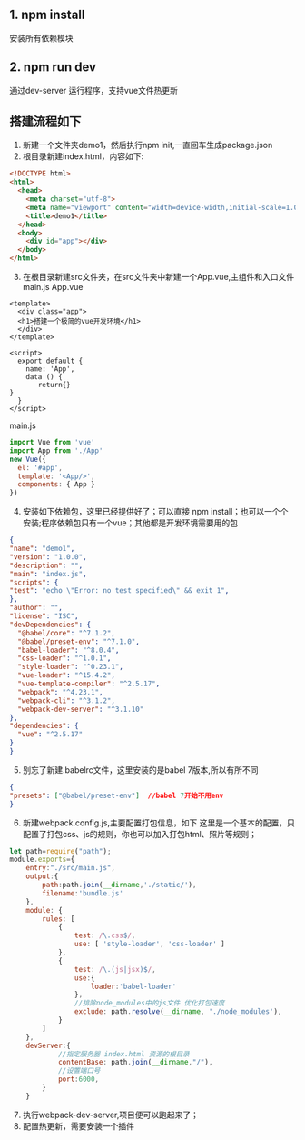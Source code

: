
## 1. npm install
安装所有依赖模块
## 2. npm run dev
通过dev-server 运行程序，支持vue文件热更新

## 搭建流程如下
1. 新建一个文件夹demo1，然后执行npm init,一直回车生成package.json
2. 根目录新建index.html，内容如下:
``` html
<!DOCTYPE html>
<html>
  <head>
    <meta charset="utf-8">
    <meta name="viewport" content="width=device-width,initial-scale=1.0">
    <title>demo1</title>
  </head>
  <body>
    <div id="app"></div>
  </body>
</html>

```
3. 在根目录新建src文件夹，在src文件夹中新建一个App.vue,主组件和入口文件main.js
App.vue
``` vue
<template>
  <div class="app">
  <h1>搭建一个极简的vue开发环境</h1>
  </div>
</template>

<script>
  export default {
    name: 'App',
    data () {
       return{}
}
  }
</script>

```

main.js
``` javascript
import Vue from 'vue'
import App from './App'
new Vue({
  el: '#app',
  template: '<App/>',
  components: { App }
})

```
4. 安装如下依赖包，这里已经提供好了；可以直接 npm install；也可以一个个安装;程序依赖包只有一个vue；其他都是开发环境需要用的包

``` json
{
"name": "demo1",
"version": "1.0.0",
"description": "",
"main": "index.js",
"scripts": {
"test": "echo \"Error: no test specified\" && exit 1",
},
"author": "",
"license": "ISC",
"devDependencies": {
  "@babel/core": "^7.1.2",
  "@babel/preset-env": "^7.1.0",
  "babel-loader": "^8.0.4",
  "css-loader": "^1.0.1",
  "style-loader": "^0.23.1",
  "vue-loader": "^15.4.2",
  "vue-template-compiler": "^2.5.17",
  "webpack": "^4.23.1",
  "webpack-cli": "^3.1.2",
  "webpack-dev-server": "^3.1.10"
},
"dependencies": {
  "vue": "^2.5.17"
}
}
```
5. 别忘了新建.babelrc文件，这里安装的是babel 7版本,所以有所不同
``` json
{
"presets": ["@babel/preset-env"]  //babel 7开始不用env
}
```
6. 新建webpack.config.js,主要配置打包信息，如下
这里是一个基本的配置，只配置了打包css、js的规则，你也可以加入打包html、照片等规则；

``` javascript
let path=require("path");
module.exports={
    entry:"./src/main.js",
    output:{
        path:path.join(__dirname,'./static/'),
        filename:'bundle.js'
    },
    module: {
        rules: [
            {
                test: /\.css$/,
                use: [ 'style-loader', 'css-loader' ]
            },
            {
                test: /\.(js|jsx)$/,
                use:{
                    loader:'babel-loader'
                },
                //排除node_modules中的js文件 优化打包速度
                exclude: path.resolve(__dirname, './node_modules'),          
            }
        ]
    },
    devServer:{
            //指定服务器 index.html 资源的根目录
            contentBase: path.join(__dirname,"/"),
            //设置端口号
            port:6000,   
        }
    }
```
7. 执行webpack-dev-server,项目便可以跑起来了；
8. 配置热更新，需要安装一个插件
